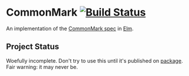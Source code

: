 # CommonMark [![Build Status](https://travis-ci.org/BrianHicks/elm-commonmark.svg?branch=master)](https://travis-ci.org/BrianHicks/elm-commonmark)

An implementation of the [CommonMark spec](http://commonmark.org/) in [Elm](http://elm-lang.org/).

## Project Status

Woefully incomplete. Don't try to use this until it's published on [package](http://package.elm-lang.org/).
Fair warning: it may never be.
